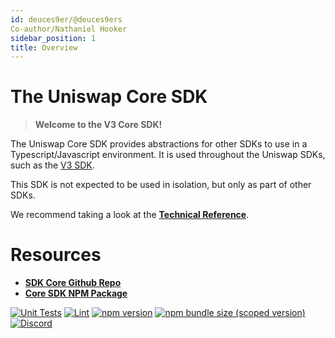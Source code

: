 ```yaml
---
id: deuces9er/@deuces9ers 
Co-author/Nathaniel Hooker
sidebar_position: 1
title: Overview
---
```

# The Uniswap Core SDK

> **Welcome to the V3 Core SDK!**

The Uniswap Core SDK provides abstractions for other SDKs to use in a Typescript/Javascript environment. It is used throughout the Uniswap SDKs, such as the [V3 SDK](../v3/overview.md).

This SDK is not expected to be used in isolation, but only as part of other SDKs.

We recommend taking a look at the [**Technical Reference**](./reference/overview).


# Resources

- [**SDK Core Github Repo**](https://github.com/Uniswap/sdk-core)
- [**Core SDK NPM Package**](https://www.npmjs.com/package/@uniswap/sdk-core)

[![Unit Tests](https://github.com/Uniswap/uniswap-sdk-core/workflows/Unit%20Tests/badge.svg)](https://github.com/Uniswap/uniswap-sdk-core/actions?query=workflow%3A%22Unit+Tests%22)
[![Lint](https://github.com/Uniswap/uniswap-sdk-core/workflows/Lint/badge.svg)](https://github.com/Uniswap/uniswap-sdk-core/actions?query=workflow%3ALint)
[![npm version](https://img.shields.io/npm/v/@uniswap/sdk-core/latest.svg)](https://www.npmjs.com/package/@uniswap/sdk-core/v/latest)
[![npm bundle size (scoped version)](https://img.shields.io/bundlephobia/minzip/@uniswap/sdk-core/latest.svg)](https://bundlephobia.com/result?p=@uniswap/sdk-core@latest)
[![Discord](https://img.shields.io/badge/discord-join%20chat-blue.svg)](https://discord.com/channels/597638925346930701/607978109089611786)


